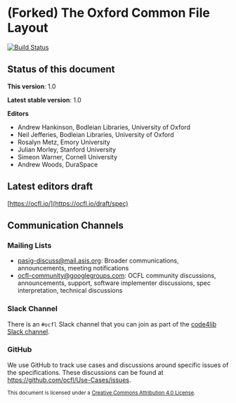 # (Forked) The Oxford Common File Layout

[![Build Status](https://app.travis-ci.com/OCFL/spec.svg?branch=main)](https://app.travis-ci.com/github/OCFL/spec)

## Status of this document

**This version**: 1.0

**Latest stable version**: 1.0

**Editors**

 - Andrew Hankinson, Bodleian Libraries, University of Oxford
 - Neil Jefferies, Bodleian Libraries, University of Oxford
 - Rosalyn Metz, Emory University
 - Julian Morley, Stanford University
 - Simeon Warner, Cornell University
 - Andrew Woods, DuraSpace
 
## Latest editors draft

[https://ocfl.io/](https://ocfl.io/draft/spec)
 
## Communication Channels

### Mailing Lists

 - pasig-discuss@mail.asis.org: Broader communications, announcements, meeting notifications
 - ocfl-community@googlegroups.com: OCFL community discussions, announcements, support, software implementer discussions, spec interpretation, technical discussions

### Slack Channel

There is an `#ocfl` Slack channel that you can join as part of the [code4lib Slack channel](https://code4lib.org/irc/#slack).

### GitHub

We use GitHub to track use cases and discussions around specific issues of the specifications. These discussions can be found
at https://github.com/ocfl/Use-Cases/issues.

<small>This document is licensed under a [Creative Commons Attribution 4.0 License](https://creativecommons.org/licenses/by/4.0/).</small>

